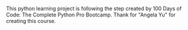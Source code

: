 This python learning project is following the step created by 100 Days of Code: The Complete Python Pro Bootcamp.
Thank for "Angela Yu" for creating this course. 
